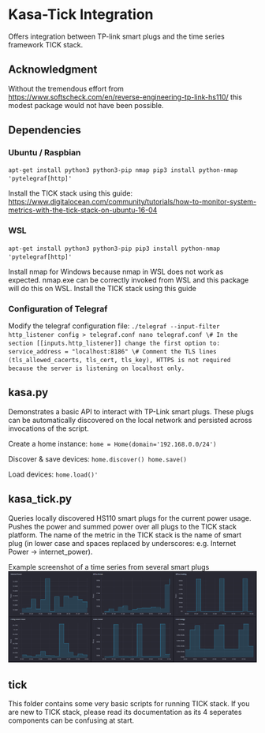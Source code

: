 # Kasa-Tick Integration
Offers integration between TP-link smart plugs and the time series framework TICK stack.

## Acknowledgment ##
Without the tremendous effort from https://www.softscheck.com/en/reverse-engineering-tp-link-hs110/ this modest package would not have been possible.

## Dependencies ##
### Ubuntu / Raspbian ###
`apt-get install python3 python3-pip nmap
pip3 install python-nmap 'pytelegraf[http]'`

Install the TICK stack using this guide: https://www.digitalocean.com/community/tutorials/how-to-monitor-system-metrics-with-the-tick-stack-on-ubuntu-16-04

### WSL ###
`apt-get install python3 python3-pip
pip3 install python-nmap 'pytelegraf[http]'`

Install nmap for Windows because nmap in WSL does not work as expected. nmap.exe can be correctly invoked from WSL and this package will do this on WSL.
Install the TICK stack using this guide

### Configuration of Telegraf ###
Modify the telegraf configuration file:
`./telegraf --input-filter http_listener config > telegraf.conf
nano telegraf.conf
\# In the section [[inputs.http_listener]] change the first option to: service_address = "localhost:8186"
\# Comment the TLS lines (tls_allowed_cacerts, tls_cert, tls_key), HTTPS is not required because the server is listening on localhost only.`

## kasa.py ##
Demonstrates a basic API to interact with TP-Link smart plugs. These plugs can be automatically discovered on the local network and persisted across invocations of the script.

Create a home instance:
`home = Home(domain='192.168.0.0/24')`

Discover & save devices:
`home.discover()
home.save()`

Load devices:
`home.load()'`

## kasa_tick.py ##
Queries locally discovered HS110 smart plugs for the current power usage. Pushes the power and summed power over all plugs to the TICK stack platform.
The name of the metric in the TICK stack is the name of smart plug (in lower case and spaces replaced by underscores: e.g. Internet Power -> internet_power).

Example screenshot of a time series from several smart plugs
![ScreenShot](TICK-example.PNG)

## tick ##
This folder contains some very basic scripts for running TICK stack. If you are new to TICK stack, please read its documentation as its 4 seperates components can be confusing at start.